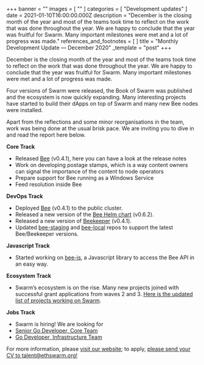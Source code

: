 +++
banner = ""
images = [ "" ]
categories = [ "Development updates" ]
date = 2021-01-10T16:00:00.000Z
description = "December is the closing month of the year and most of the teams took time to reflect on the work that was done throughout the year. We are happy to conclude that the year was fruitful for Swarm. Many important milestones were met and a lot of progress was made."
references_and_footnotes = [ ]
title = "Monthly Development Update — December 2020"
_template = "post"
+++

December is the closing month of the year and most of the teams took time to reflect on the work that was done throughout the year. We are happy to conclude that the year was fruitful for Swarm. Many important milestones were met and a lot of progress was made.

Four versions of Swarm were released, the Book of Swarm was published and the ecosystem is now quickly expanding. Many interesting projects have started to build their dApps on top of Swarm and many new Bee nodes were installed.

Apart from the reflections and some minor reorganisations in the team, work was being done at the usual brisk pace. We are inviting you to dive in and read the report here below.

**Core Track**

- Released [Bee](https://github.com/ethersphere/bee/releases/tag/v0.4.1) (v0.4.1), here you can have a look at the release notes
- Work on developing postage stamps, which is a way content owners can signal the importance of the content to node operators
- Prepare support for Bee running as a Windows Service
- Feed resolution inside Bee

**DevOps Track**

- Deployed [Bee](https://github.com/ethersphere/bee) (v0.4.1) to the public cluster.
- Released a new version of the [Bee Helm chart](https://github.com/ethersphere/helm/tree/master/charts/bee) (v0.6.2).
- Released a new version of [Beekeeper](https://github.com/ethersphere/beekeeper) (v0.4.1).
- Updated [bee-staging](https://github.com/ethersphere/bee-staging) and [bee-local](https://github.com/ethersphere/bee-local) repos to support the latest Bee/Beekeeper versions.

**Javascript Track**

- Started working on [bee-js](https://github.com/ethersphere/bee-js), a Javascript library to access the Bee API in an easy way.

**Ecosystem Track**

- Swarm’s ecosystem is on the rise. Many new projects joined with successful grant applications from waves 2 and 3. [Here is the updated list of projects working on Swarm](https://medium.com/ethereum-swarm/come-together-swarm-beta-wave-grant-recipients-3a8510591ed6).

**Jobs Track**

- Swarm is hiring! We are looking for
- [Senior Go Developer, Core Team](https://swarm-gateways.net/bzz:/a12043da4c1342887ba90a232757d15c8393d82276560ab8d3bea6219c8cd0d5/index.html)
- [Go Developer, Infrastructure Team](https://swarm-gateways.net/bzz:/7a93476a87f4746a89e59059b5ebe50d4b5500fb9ea4ccff6b60006c7aea2b7c/index.html)

For more information, please [visit our website](https://swarm.ethereum.org/); to apply, [please send your CV to talent@ethswarm.org!](mailto:talent@ethswarm.org)
